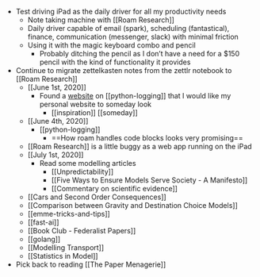 - Test driving iPad as the daily driver for all my productivity needs
    - Note taking machine with [[Roam Research]]
    - Daily driver capable of email (spark), scheduling (fantastical), finance, communication (messenger, slack) with minimal friction
    - Using it with the magic keyboard combo and pencil
        - Probably ditching the pencil as I don’t have a need for a $150 pencil with the kind of functionality it provides
- Continue to migrate zettelkasten notes from the zettlr notebook to [[Roam Research]]
    - [[June 1st, 2020]]
        - Found a [website](https://martinheinz.dev/blog/24) on [[python-logging]] that I would like my personal website to someday look
            - [[inspiration]] [[someday]]
    - [[June 4th, 2020]]
        - [[python-logging]]
            - ==How roam handles code blocks looks very promising==
    - [[Roam Research]] is a little buggy as a web app running on the iPad
    - [[July 1st, 2020]]
        - Read some modelling articles
            - [[Unpredictability]]
            - [[Five Ways to Ensure Models Serve Society - A Manifesto]]
            - [[Commentary on scientific evidence]]
    - [[Cars and Second Order Consequences]]
    - [[Comparison between Gravity and Destination Choice Models]]
    - [[emme-tricks-and-tips]]
    - [[fast-ai]]
    - [[Book Club - Federalist Papers]]
    - [[golang]] 
    - [[Modelling Transport]]
    - [[Statistics in Model]]
- Pick back to reading [[The Paper Menagerie]]
